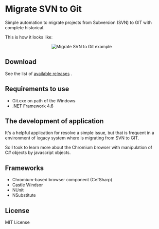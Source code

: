 # Migrate SVN to Git

Simple automation to migrate projects from Subversion (SVN) to GIT with complete historical.

This is how it looks like:

<p align="center">
  <img src="https://dl.dropboxusercontent.com/u/27281108/GitHub/MigracaoGitToSvn/main-github.png" alt="Migrate SVN to Git example"/>
</p>

## Download

See the list of [available releases](https://github.com/samukce/migrate-from-svn-to-git/releases) .

## Requirements to use

- Git.exe on path of the Windows
- .NET Framework 4.6

## The development of application

It's a helpful application for resolve a simple issue, but that is frequent in a environment of legacy system where is migrating from SVN to GIT.

So I took to learn more about the Chromium browser with manipulation of C# objects by javascript objects.

## Frameworks

- Chromium-based browser component  (CefSharp)
- Castle Windsor
- NUnit
- NSubstitute

## License

MIT License
